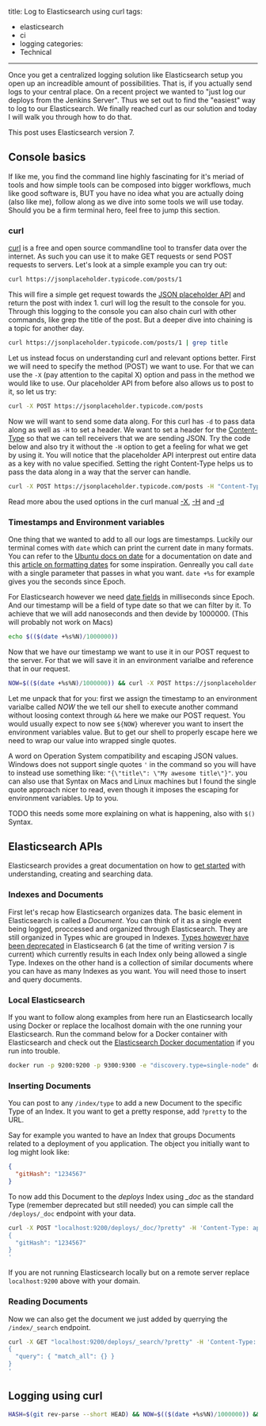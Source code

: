 title: Log to Elasticsearch using curl
tags:
  - elasticsearch
  - ci
  - logging
categories:
  - Technical
---

Once you get a centralized logging solution like Elasticsearch setup you open up an increadible amount of possibilities. That is, if you actually send logs to your central place. On a recent project we wanted to "just log our deploys from the Jenkins Server". Thus we set out to find the "easiest" way to log to our Elasticsearch. We finally reached curl as our solution and today I will walk you through how to do that.

This post uses Elasticsearch version 7.

## Console basics

If like me, you find the command line highly fascinating for it's meriad of tools and how simple tools can be composed into bigger workflows, much like good software is, BUT you have no idea what you are actually doing (also like me), follow along as we dive into some tools we will use today. Should you be a firm terminal hero, feel free to jump this section.

### curl

[curl](https://curl.haxx.se/) is a free and open source commandline tool to transfer data over the internet. As such you can use it to make GET requests or send POST requests to servers. Let's look at a simple example you can try out:

```bash
curl https://jsonplaceholder.typicode.com/posts/1
```

This will fire a simple get request towards the [JSON placeholder API](https://jsonplaceholder.typicode.com/) and return the post with index 1. curl will log the result to the console for you. Through this logging to the console you can also chain curl with other commands, like grep the title of the post. But a deeper dive into chaining is a topic for another day.

```bash
curl https://jsonplaceholder.typicode.com/posts/1 | grep title
```

Let us instead focus on understanding curl and relevant options better. First we will need to specify the method (POST) we want to use. For that we can use the `-X` (pay attention to the capital X) option and pass in the method we would like to use. Our placeholder API from before also allows us to post to it, so let us try:

```bash
curl -X POST https://jsonplaceholder.typicode.com/posts
```

Now we will want to send some data along. For this curl has `-d` to pass data along as well as `-H` to set a header. We want to set a header for the [Content-Type](https://developer.mozilla.org/en-US/docs/Web/HTTP/Headers/Content-Type) so that we can tell receivers that we are sending JSON. Try the code below and also try it without the `-H` option to get a feeling for what we get by using it. You will notice that the placeholder API interprest out entire data as a key with no value specified. Setting the right Content-Type helps us to pass the data along in a way that the server can handle.

```bash
curl -X POST https://jsonplaceholder.typicode.com/posts -H "Content-Type: application/json" -d '{"title": "My awesome title"}'
```

Read more abou the used options in the curl manual [-X](https://curl.haxx.se/docs/manpage.html#-X), [-H](https://curl.haxx.se/docs/manpage.html#-H) and [-d](https://curl.haxx.se/docs/manpage.html#-d)

### Timestamps and Environment variables

One thing that we wanted to add to all our logs are timestamps. Luckily our terminal comes with `date` which can print the current date in many formats. You can refer to the [Ubuntu docs on date](https://manpages.ubuntu.com/manpages/bionic/en/man1/date.1.html) for a documentation on date and this [article on formatting dates](https://www.cyberciti.biz/faq/linux-unix-formatting-dates-for-display/) for some inspiration. Genreally you call `date` with a single parameter that passes in what you want. `date +%s` for example gives you the seconds since Epoch. 

For Elasticsearch however we need [date fields](https://www.elastic.co/guide/en/elasticsearch/reference/current/date.html) in milliseconds since Epoch. And our timestamp will be a field of type date so that we can filter by it. To achieve that we will add nanoseconds and then devide by 1000000. (This will probably not work on Macs)

```bash
echo $(($(date +%s%N)/1000000))
```

Now that we have our timestamp we want to use it in our POST request to the server. For that we will save it in an environment varialbe and reference that in our request.

```bash
NOW=$(($(date +%s%N)/1000000)) && curl -X POST https://jsonplaceholder.typicode.com/posts -H "Content-Type: application/json" -d '{"timestamp": "'"${NOW}"'"}'
```

Let me unpack that for you: first we assign the timestamp to an environment varialbe called *NOW* the we tell our shell to execute another command without loosing context through `&&` here we make our POST request. You would usually expect to now see `${NOW}` wherever you want to insert the environment variables value. But to get our shell to properly escape here we need to wrap our value into wrapped single quotes.

A word on Operation System compatibility and escaping JSON values. Windows does not support single quotes `'` in the command so you will have to instead use something like: `"{\"title\": \"My awesome title\"}"`. you can also use that Syntax on Macs and Linux machines but I found the single quote approach nicer to read, even though it imposes the escaping for environment variables. Up to you.

TODO this needs some more explaining on what is happening, also with `$()` Syntax.

## Elasticsearch APIs

Elasticsearch provides a great documentation on how to [get started](https://www.elastic.co/guide/en/elasticsearch/reference/current/getting-started.html) with understanding, creating and searching data.

### Indexes and Documents

First let's recap how Elasticsearch organizes data. The basic element in Elasticsearch is called a *Document*. You can think of it as a single event being logged, proccessed and organized through Elasticsearch. They are still organized in Types whic are grouped in Indexes. [Types however have been deprecated](https://www.elastic.co/guide/en/elasticsearch/reference/current/getting-started-concepts.html#_type) in Elasticsearch 6 (at the time of writing version 7 is current) which currently results in each Index only being allowed a single Type. Indexes on the other hand is a collection of similar documents where you can have as many Indexes as you want. You will need those to insert and query documents.

### Local Elasticsearch

If you want to follow along examples from here run an Elasticsearch locally using Docker or replace the localhost domain with the one running your Elasticsearch. Run the command below for a Docker container with Elasticsearch and check out the [Elasticsearch Docker documentation](https://www.elastic.co/guide/en/elasticsearch/reference/current/docker.html) if you run into trouble.

```bash
docker run -p 9200:9200 -p 9300:9300 -e "discovery.type=single-node" docker.elastic.co/elasticsearch/elasticsearch:7.0.0
```

### Inserting Documents

You can post to any `/index/type` to add a new Document to the specific Type of an Index. It you want to get a pretty response, add `?pretty` to the URL.

Say for example you wanted to have an Index that groups Documents related to a deployment of you application. The object you initially want to log might look like:

```json
{
  "gitHash": "1234567"
}
```

To now add this Document to the *deploys* Index using *_doc* as the standard Type (remember deprecated but still needed) you can simple call the `/deploys/_doc` endpoint with your data.

```bash
curl -X POST "localhost:9200/deploys/_doc/?pretty" -H 'Content-Type: application/json' -d'
{
  "gitHash": "1234567"
}
'
```

If you are not running Elasticsearch locally but on a remote server replace `localhost:9200` above with your domain.

### Reading Documents

Now we can also get the document we just added by querrying the `/index/_search` endpoint.

```bash
curl -X GET "localhost:9200/deploys/_search/?pretty" -H 'Content-Type: application/json' -d'
{
  "query": { "match_all": {} }
}
'

```

## Logging using curl

```bash
HASH=$(git rev-parse --short HEAD) && NOW=$(($(date +%s%N)/1000000)) && curl -H "Content-Type: application/json" -XPOST "http://your.domain:9200/deploys/deploy" -d '{ "gitHash" : "'"${HASH}"'", "date": "'"${NOW}"'", "info": "some infos", "environment": "test"}'
```